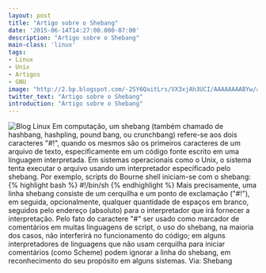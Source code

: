 ```yaml
---
layout: post
title: "Artigo sobre o Shebang"
date: '2015-06-14T14:27:00.000-07:00'
description: "Artigo sobre o Shebang"
main-class: 'linux'
tags:
- Linux
- Unix
- Artigos
- GNU
image: "http://2.bp.blogspot.com/-2SY6QaitLrs/VX3xjAh3UCI/AAAAAAAABYw/aW5KUc8wkdQ/s72-c/shebang.png"
twitter_text: "Artigo sobre o Shebang"
introduction: "Artigo sobre o Shebang"
---
```

![Blog Linux](http://2.bp.blogspot.com/-2SY6QaitLrs/VX3xjAh3UCI/AAAAAAAABYw/aW5KUc8wkdQ/s320/shebang.png "Blog Linux")
Em computação, um shebang (também chamado de hashbang, hashpling, pound bang, ou crunchbang) refere-se aos dois caracteres "#!", quando os mesmos são os primeiros caracteres de um arquivo de texto, especificamente em um código fonte escrito em uma linguagem interpretada. Em sistemas operacionais como o Unix, o sistema tenta executar o arquivo usando um interpretador especificado pelo shebang. Por exemplo, scripts do Bourne shell iniciam-se com o shebang:
{% highlight bash %}
#!/bin/sh
{% endhighlight %}
Mais precisamente, uma linha shebang consiste de um cerquilha e um ponto de exclamação ("#!"), em seguida, opcionalmente, qualquer quantidade de espaços em branco, seguidos pelo endereço (absoluto) para o interpretador que irá fornecer a interpretação. Pelo fato do caractere "#" ser usado como marcador de comentários em muitas linguagens de script, o uso do shebang, na maioria dos casos, não interferirá no funcionamento do código; em alguns interpretadores de linguagens que não usam cerquilha para iniciar comentários (como Scheme) podem ignorar a linha do shebang, em reconhecimento do seu propósito em alguns sistemas.
Via: Shebang
